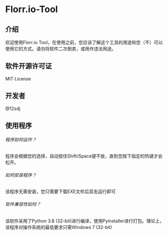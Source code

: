 # Florr.io-Tool
## 介绍
欢迎使用Florr.io Tool，在使用之前，您应该了解这个工具的用途和您（不）可以使用它的方式。请勿将软件二次倒卖，或用作违法用途。
## 软件开源许可证
MIT License
## 开发者
@12sdj
## 使用程序
###### 程序如何运作？
程序会根据您的选择，自动按住Shift/Space键不放，直到您按下指定的热键才会松开。
###### 如何安装程序？
该程序无需安装，您只需要下载EXE文件后双击运行即可
###### 软件兼容性如何？
该软件采用了Python 3.8 (32-bit)进行编译，使用Pyinstaller进行打包。理论上，该程序对操作系统的最低要求只需Windows 7 (32-bit)
